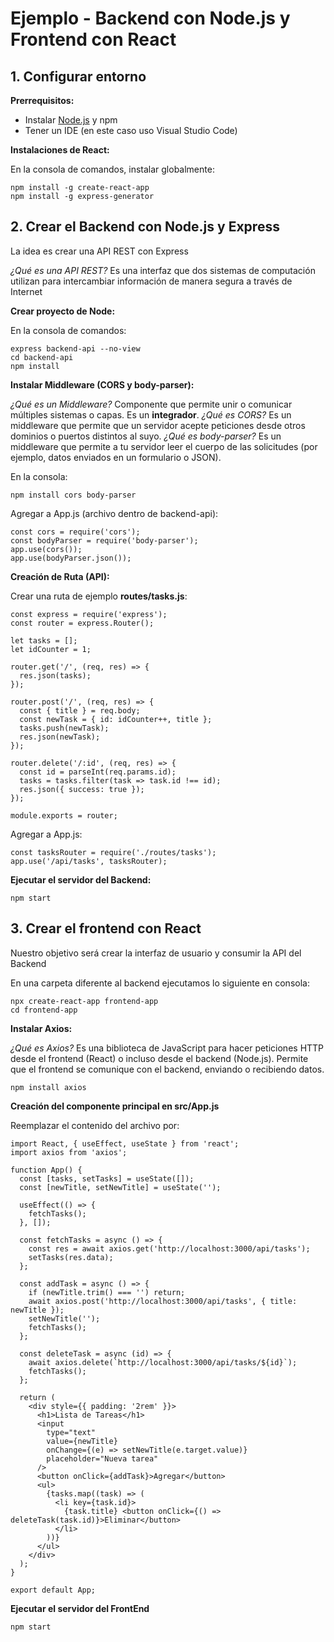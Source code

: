 # Ejemplo - Backend con Node.js y Frontend con React

## 1. Configurar entorno

**Prerrequisitos:**

- Instalar [Node.js](https://nodejs.org/es) y npm
- Tener un IDE (en este caso uso Visual Studio Code)

**Instalaciones de React:**

En la consola de comandos, instalar globalmente:
```
npm install -g create-react-app
npm install -g express-generator
```

## 2. Crear el Backend con Node.js y Express

La idea es crear una API REST con Express

*¿Qué es una API REST?* Es una interfaz que dos sistemas de computación utilizan para intercambiar información de manera segura a través de Internet

**Crear proyecto de Node:**

En la consola de comandos:

```
express backend-api --no-view
cd backend-api
npm install
```

**Instalar Middleware (CORS y body-parser):**

*¿Qué es un Middleware?* Componente que permite unir o comunicar múltiples sistemas o capas. Es un **integrador**.
*¿Qué es CORS?* Es un middleware que permite que un servidor acepte peticiones desde otros dominios o puertos distintos al suyo.
*¿Qué es body-parser?* Es un middleware que permite a tu servidor leer el cuerpo de las solicitudes (por ejemplo, datos enviados en un formulario o JSON).

En la consola:

```
npm install cors body-parser
```

Agregar a App.js (archivo dentro de backend-api):

```
const cors = require('cors');
const bodyParser = require('body-parser');
app.use(cors());
app.use(bodyParser.json());
```

**Creación de Ruta (API):**

Crear una ruta de ejemplo **routes/tasks.js**:

```
const express = require('express');
const router = express.Router();

let tasks = [];
let idCounter = 1;

router.get('/', (req, res) => {
  res.json(tasks);
});

router.post('/', (req, res) => {
  const { title } = req.body;
  const newTask = { id: idCounter++, title };
  tasks.push(newTask);
  res.json(newTask);
});

router.delete('/:id', (req, res) => {
  const id = parseInt(req.params.id);
  tasks = tasks.filter(task => task.id !== id);
  res.json({ success: true });
});

module.exports = router;
```

Agregar a App.js:

```
const tasksRouter = require('./routes/tasks');
app.use('/api/tasks', tasksRouter);
```

**Ejecutar el servidor del Backend:**

```
npm start
```

## 3. Crear el frontend con React

Nuestro objetivo será crear la interfaz de usuario y consumir la API del Backend

En una carpeta diferente al backend ejecutamos lo siguiente en consola:

```
npx create-react-app frontend-app
cd frontend-app
```

**Instalar Axios:**

*¿Qué es Axios?* Es una biblioteca de JavaScript para hacer peticiones HTTP desde el frontend (React) o incluso desde el backend (Node.js). Permite que el frontend se comunique con el backend, enviando o recibiendo datos.

```
npm install axios
```

**Creación del componente principal en src/App.js**

Reemplazar el contenido del archivo por:

```
import React, { useEffect, useState } from 'react';
import axios from 'axios';

function App() {
  const [tasks, setTasks] = useState([]);
  const [newTitle, setNewTitle] = useState('');

  useEffect(() => {
    fetchTasks();
  }, []);

  const fetchTasks = async () => {
    const res = await axios.get('http://localhost:3000/api/tasks');
    setTasks(res.data);
  };

  const addTask = async () => {
    if (newTitle.trim() === '') return;
    await axios.post('http://localhost:3000/api/tasks', { title: newTitle });
    setNewTitle('');
    fetchTasks();
  };

  const deleteTask = async (id) => {
    await axios.delete(`http://localhost:3000/api/tasks/${id}`);
    fetchTasks();
  };

  return (
    <div style={{ padding: '2rem' }}>
      <h1>Lista de Tareas</h1>
      <input
        type="text"
        value={newTitle}
        onChange={(e) => setNewTitle(e.target.value)}
        placeholder="Nueva tarea"
      />
      <button onClick={addTask}>Agregar</button>
      <ul>
        {tasks.map((task) => (
          <li key={task.id}>
            {task.title} <button onClick={() => deleteTask(task.id)}>Eliminar</button>
          </li>
        ))}
      </ul>
    </div>
  );
}

export default App;
```

**Ejecutar el servidor del FrontEnd**

```
npm start
```
